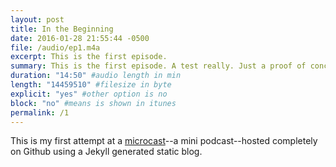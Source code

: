 ```yaml
---
layout: post
title: In the Beginning
date: 2016-01-28 21:55:44 -0500
file: /audio/ep1.m4a
excerpt: This is the first episode.
summary: This is the first episode. A test really. Just a proof of concept to see if this thing could be possible.
duration: "14:50" #audio length in min
length: "14459510" #filesize in byte
explicit: "yes" #other option is no
block: "no" #means is shown in itunes
permalink: /1
---
```

This is my first attempt at a [microcast](http://www.manton.org/2016/01/new-podcast-timetable.html)--a mini podcast--hosted completely on Github using a Jekyll generated static blog. 